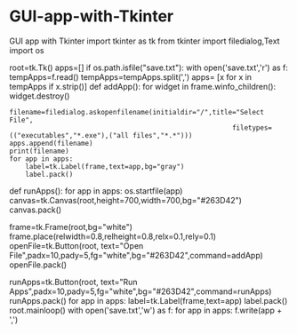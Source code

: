 # GUI-app-with-Tkinter
GUI app with Tkinter
import tkinter as tk
from tkinter import filedialog,Text
import os

root=tk.Tk()
apps=[]
if os.path.isfile("save.txt"):
    with open('save.txt','r') as f:
        tempApps=f.read()
        tempApps=tempApps.split(',')
        apps= [x for x in tempApps if x.strip()]
def addApp():
    for widget in frame.winfo_children():
        widget.destroy()



    filename=filedialog.askopenfilename(initialdir="/",title="Select File",
                                                            filetypes=(("executables","*.exe"),("all files","*.*")))
    apps.append(filename)
    print(filename)
    for app in apps:
        label=tk.Label(frame,text=app,bg="gray")
        label.pack()
def runApps():
    for app in apps:
        os.startfile(app)
canvas=tk.Canvas(root,height=700,width=700,bg="#263D42")
canvas.pack()

frame=tk.Frame(root,bg="white")
frame.place(relwidth=0.8,relheight=0.8,relx=0.1,rely=0.1)
openFile=tk.Button(root, text="Open File",padx=10,pady=5,fg="white",bg="#263D42",command=addApp)
openFile.pack()

runApps=tk.Button(root, text="Run Apps",padx=10,pady=5,fg="white",bg="#263D42",command=runApps)
runApps.pack()
for app in apps:
    label=tk.Label(frame,text=app)
    label.pack()
root.mainloop()
with open('save.txt','w') as f:
    for app in apps:
        f.write(app + ',')
